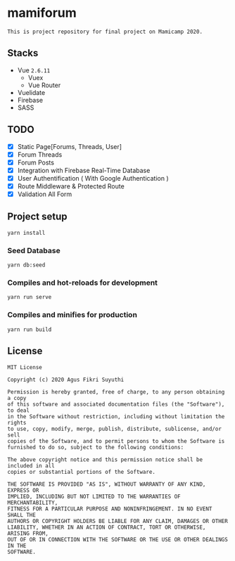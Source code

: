 # mamiforum
```
This is project repository for final project on Mamicamp 2020.
```
## Stacks

- Vue `2.6.11`
  - Vuex
  - Vue Router
- Vuelidate
- Firebase
- SASS

## TODO

- [x] Static Page[Forums, Threads, User]
- [x] Forum Threads
- [x] Forum Posts
- [x] Integration with Firebase Real-Time Database
- [x] User Authentification ( With Google Authentication )
- [x] Route Middleware & Protected Route
- [x] Validation All Form

## Project setup
```
yarn install
```
### Seed Database
```
yarn db:seed
```

### Compiles and hot-reloads for development
```
yarn run serve
```

### Compiles and minifies for production
```
yarn run build
```
## License

```
MIT License

Copyright (c) 2020 Agus Fikri Suyuthi

Permission is hereby granted, free of charge, to any person obtaining a copy
of this software and associated documentation files (the "Software"), to deal
in the Software without restriction, including without limitation the rights
to use, copy, modify, merge, publish, distribute, sublicense, and/or sell
copies of the Software, and to permit persons to whom the Software is
furnished to do so, subject to the following conditions:

The above copyright notice and this permission notice shall be included in all
copies or substantial portions of the Software.

THE SOFTWARE IS PROVIDED "AS IS", WITHOUT WARRANTY OF ANY KIND, EXPRESS OR
IMPLIED, INCLUDING BUT NOT LIMITED TO THE WARRANTIES OF MERCHANTABILITY,
FITNESS FOR A PARTICULAR PURPOSE AND NONINFRINGEMENT. IN NO EVENT SHALL THE
AUTHORS OR COPYRIGHT HOLDERS BE LIABLE FOR ANY CLAIM, DAMAGES OR OTHER
LIABILITY, WHETHER IN AN ACTION OF CONTRACT, TORT OR OTHERWISE, ARISING FROM,
OUT OF OR IN CONNECTION WITH THE SOFTWARE OR THE USE OR OTHER DEALINGS IN THE
SOFTWARE.
```
